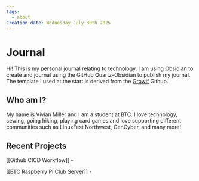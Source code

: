 ```yaml
---
tags:
  - about
Creation date: Wednesday July 30th 2025
---
```

# Journal
Hi! This is my personal journal relating to technology. I am using Obsidian to create and journal using the GitHub Quartz-Obsidian to publish my journal. The template I used at the start is derived from the [Growlf](https://growlf.github.io/journal/) Github.
## Who am I?
My name is Vivian Miller and I am a student at BTC. I love technology, sewing, going hiking, playing card games and love supporting different communities such as LinuxFest Northwest, GenCyber, and many more!
## Recent Projects
[[Github CICD Workflow]] - 

[[BTC Raspberry Pi Club Server]] - 


